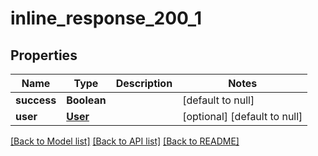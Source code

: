 # inline_response_200_1
## Properties

| Name | Type | Description | Notes |
|------------ | ------------- | ------------- | -------------|
| **success** | **Boolean** |  | [default to null] |
| **user** | [**User**](User.md) |  | [optional] [default to null] |

[[Back to Model list]](../README.md#documentation-for-models) [[Back to API list]](../README.md#documentation-for-api-endpoints) [[Back to README]](../README.md)

